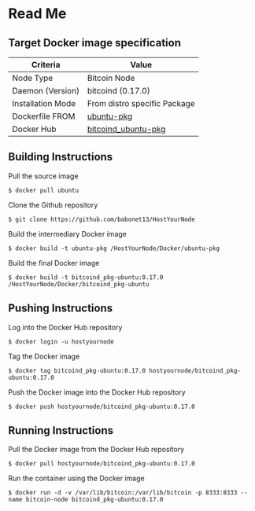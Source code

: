 Read Me
==

Target Docker image specification
-

<table>
    <thead>
        <tr>
            <th>Criteria</th>
            <th>Value</th>
        </tr>
    </thead>
    <tbody>
        <tr>
            <td>Node Type</td>
            <td>Bitcoin Node</td>
        </tr>
        <tr>
            <td>Daemon (Version)</td>
            <td>bitcoind (0.17.0)</td>
        </tr>
        <tr>
            <td>Installation Mode</td>
            <td>From distro specific Package</td>
        </tr>
        <tr>
            <td>Dockerfile FROM</td>
            <td><A href="https://github.com/babonet13/HostYourNode/tree/master/Docker/ubuntu-pkg">ubuntu-pkg</A></td>
        </tr>
        <tr>
            <td>Docker Hub</td>
            <td><A href="https://hub.docker.com/r/hostyournode/bitcoind_pkg-ubuntu/">bitcoind_ubuntu-pkg</A></td>
        </tr>
    </tbody>
</table>

Building Instructions
-
Pull the source image
<pre><code>$ docker pull ubuntu</code></pre>

Clone the Github repository
<pre><code>$ git clone https://github.com/babonet13/HostYourNode</code></pre>

Build the intermediary Docker image
<pre><code>$ docker build -t ubuntu-pkg /HostYourNode/Docker/ubuntu-pkg</code></pre>

Build the final Docker image
<pre><code>$ docker build -t bitcoind_pkg-ubuntu:0.17.0 /HostYourNode/Docker/bitcoind_pkg-ubuntu</code></pre>

Pushing Instructions
-
Log into the Docker Hub repository
<pre><code>$ docker login -u hostyournode</code></pre>

Tag the Docker image
<pre><code>$ docker tag bitcoind_pkg-ubuntu:0.17.0 hostyournode/bitcoind_pkg-ubuntu:0.17.0</code></pre>

Push the Docker image into the Docker Hub repository
<pre><code>$ docker push hostyournode/bitcoind_pkg-ubuntu:0.17.0</code></pre>

Running Instructions
-
Pull the Docker image from the Docker Hub repository
<pre><code>$ docker pull hostyournode/bitcoind_pkg-ubuntu:0.17.0</code></pre>

Run the container using the Docker image
<pre><code>$ docker run -d -v /var/lib/bitcoin:/var/lib/bitcoin -p 8333:8333 --name bitcoin-node bitcoind_pkg-ubuntu:0.17.0</code></pre>
